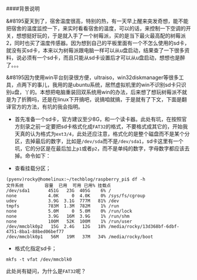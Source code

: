 ####背景说明

&#8195夏天到了，宿舍温度很高，特别的热，有一天早上醒来突发奇想，能不能把宿舍的温度监控一下，来实时看看宿舍的温度，可以的话，来控制一下空调的开关，想想挺好玩的，于是就入手了一个树莓派，买的是当下最火最高配的树莓派2，同时也买了温度传感器。因为想到自己的平板里面有一个不怎么使用的sd卡，就没有买sd卡，本来以为树莓派跟电脑一样可以从u盘启动，结果查了一下很多资料，说必须有一个sd卡，而且只能从sd卡设置后才可以从u盘启动，想想也是醉了。。。

&#8195因为使用win平台刻录很方便，ultraiso，win32diskmanager等很多工具，点两下的事儿，我用的是ubuntu系统，居然虚拟机里的win不识别sd卡只识别u盘，丫的。本想把电脑重装回双系统用win的办法，后来想了想玩树莓派不就是为了折腾吗，还是在linux下开搞吧，说搞咱就搞，于是就有了下文，下面是翻译官方的方法，有坑的我会指明。

* 首先准备一个sd卡，官方建议至少8G，和一个读卡器。此处有坑，在按照官方刻录之前一定要把sd卡格式化成`FAT32`的格式，不要格式成其它的，开始我天真的认为格式为`ext3/4`，此处还应注意，格式化的是整个磁盘而不是某个分区，去掉最后的数字，比如是`/dev/sda`而不是`/dev/sda1`，sd卡这里有一个坑，它的分区是在最后加上`p1`或者`p2`，而不是单纯的数字，字母数字都应该去掉。命令如下：

 * 查看挂载分区；

```
(pyenv)rocky@homelinux:~/techblog/raspberry_pi$ df -h 
文件系统        容量  已用  可用 已用% 挂载点
/dev/sda1       451G   23G  405G    6% /
none            4.0K     0  4.0K    0% /sys/fs/cgroup
udev            3.9G  3.1G  777M   81% /dev
tmpfs           783M  1.3M  782M    1% /run
none            5.0M     0  5.0M    0% /run/lock
none            3.9G   16M  3.9G    1% /run/shm
none            100M   52K  100M    1% /run/user
/dev/mmcblk0p2   15G  2.4G   12G   18% /media/rocky/13d368bf-6dbf-4751-8ba1-88bed06bef77
/dev/mmcblk0p1   56M   19M   37M   34% /media/rocky/boot

```
 * 格式化指定sd卡；

```
mkfs -t vfat /dev/mmcblk0

```

此处尚有疑问，为什么是`FAT32`呢？

